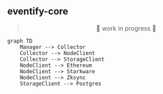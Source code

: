 ## eventify-core

> <p align="center"> 🚧 work in progress 🚧<p>

```mermaid
graph TD
    Manager --> Collector
    Collector --> NodeClient
    Collector --> StorageClient
    NodeClient --> Ethereum
    NodeClient --> Starkware
    NodeClient --> Zksync
    StorageClient --> Postgres
```
